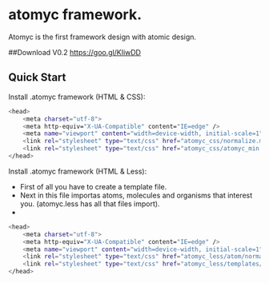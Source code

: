 # atomyc framework.
Atomyc is the first framework design with atomic design.

##Download V0.2
https://goo.gl/KIiwDD

## Quick Start
Install .atomyc framework (HTML & CSS):

```bash
<head>
	<meta charset="utf-8">
	<meta http-equiv="X-UA-Compatible" content="IE=edge" />
	<meta name="viewport" content="width=device-width, initial-scale=1" />
	<link rel="stylesheet" type="text/css" href="atomyc_css/normalize.min.css" media="screen" />
	<link rel="stylesheet" type="text/css" href="atomyc_css/atomyc_min.css" media="screen" />
</head>
```

Install .atomyc framework (HTML & Less):
- First of all you have to create a template file.
- Next in this file importas atoms, molecules and organisms that interest you. (atomyc.less has all that files import).
- 

```bash
<head>
	<meta charset="utf-8">
	<meta http-equiv="X-UA-Compatible" content="IE=edge" />
	<meta name="viewport" content="width=device-width, initial-scale=1" />
	<link rel="stylesheet" type="text/css" href="atomyc_less/atom/normalize.min.css" media="screen" />
	<link rel="stylesheet" type="text/css" href="atomyc_less/templates/your_template.less" media="screen" />
</head>
```
